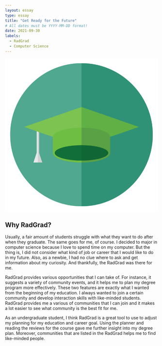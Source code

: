 ```yaml
---
layout: essay
type: essay
title: "Get Ready for the Future"
# All dates must be YYYY-MM-DD format!
date: 2021-09-30
labels:
  - RadGrad
  - Computer Science
---
```


<img class="ui centered image medium rounded" src="../images/radgrad_logo.png">

## Why RadGrad?

Usually, a fair amount of students struggle with what they want to do after when they graduate. The same goes for me, of course. I decided to major in computer science because I love to spend time on my computer. But the thing is, I did not consider what kind of job or career that I would like to do in my future. Also, as a newbie, I had no clue where to ask and get information about my curiosity. And thankfully, the RadGrad was there for me.

RadGrad provides various opportunities that I can take of. For instance, it suggests a variety of community events, and it helps me to plan my degree program more effectively. These two features are exactly what I wanted from the beginning of my education. I always wanted to join a certain community and develop interaction skills with like-minded students. RadGrad provides me a various of communities that I can join and it makes a lot easier to see what community is the best fit for me.

As an undergraduate student, I think RadGrad is a great tool to use to adjust my planning for my education and career goal. Using the planner and reading the reviews for the course gave me further insight into my degree plan. Moreover, communities that are listed in the RadGrad helps me to find like-minded people.


